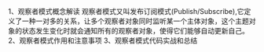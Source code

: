 1、观察者模式概念解读
观察者模式又叫发布订阅模式(Publish/Subscribe),它定义了一种一对多的关系，让多个观察者对象同时监听某一个主体对象，这个主题对象的状态发生变化时就会通知所有的观察者对象，使得它们能够自动更新自己。
2、观察者模式作用和注意事项
3、观察者模式代码实战和总结